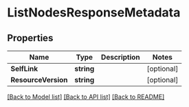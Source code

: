 # ListNodesResponseMetadata

## Properties

Name | Type | Description | Notes
------------ | ------------- | ------------- | -------------
**SelfLink** | **string** |  | [optional] 
**ResourceVersion** | **string** |  | [optional] 

[[Back to Model list]](../README.md#documentation-for-models) [[Back to API list]](../README.md#documentation-for-api-endpoints) [[Back to README]](../README.md)


